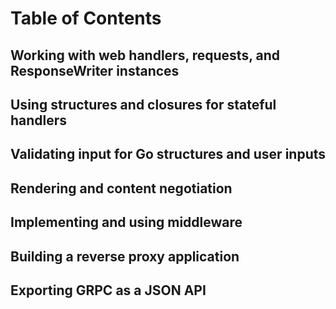 # Table of Contents

## Working with web handlers, requests, and ResponseWriter instances 

## Using structures and closures for stateful handlers

## Validating input for Go structures and user inputs

## Rendering and content negotiation

## Implementing and using middleware

## Building a reverse proxy application

## Exporting GRPC as a JSON API

